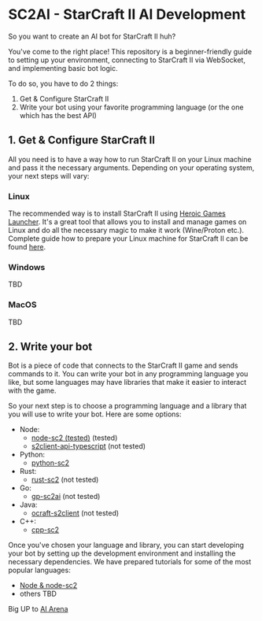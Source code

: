 # SC2AI - StarCraft II AI Development

So you want to create an AI bot for StarCraft II huh?

You've come to the right place! This repository is a beginner-friendly
guide to setting up your environment, connecting to StarCraft II via WebSocket, and implementing basic bot logic.

To do so, you have to do 2 things:

1. Get & Configure StarCraft II
2. Write your bot using your favorite programming language (or the one which has the best API)

## 1. Get & Configure StarCraft II

All you need is to have a way how to run StarCraft II on your Linux machine and pass it the necessary arguments.
Depending on your operating system, your next steps will vary:

### Linux

The recommended way is to install StarCraft II using [Heroic Games Launcher](https://heroicgameslauncher.com/). It's a
great tool that allows you to install and manage games on Linux and do all the necessary magic to
make it work (Wine/Proton etc.). Complete guide how to prepare your Linux machine for StarCraft II can be
found [here](./tutorials/setup-linux/README.md).

### Windows 

TBD
### MacOS

TBD

## 2. Write your bot

Bot is a piece of code that connects to the StarCraft II game and sends commands to it. You can write your bot in any
programming language you like, but some languages may have libraries that make it easier to interact with the game.


So your next step is to choose a programming language and a library that you will use to write your bot. Here are some
options:

- Node:
    - [node-sc2 (tested)](https://github.com/node-sc2/core/tree/wip_0.1.0) (tested)
    - [s2client-api-typescript](https://github.com/Zamiell/s2client-api-typescript) (not tested)
- Python:
    - [python-sc2](https://github.com/BurnySc2/python-sc2)
- Rust:
    - [rust-sc2](https://github.com/UltraMachine/rust-sc2) (not tested)
- Go:
    - [gp-sc2ai](https://github.com/chippydip/go-sc2ai) (not tested)
- Java:
    - [ocraft-s2client](https://github.com/ocraft/ocraft-s2client) (not tested)
- C++:
    - [cpp-sc2](https://github.com/cpp-sc2/cpp-sc2)

Once you've chosen your language and library, you can start developing your bot by setting up the development environment
and installing the necessary dependencies. We have prepared tutorials for some of the most popular languages:

- [Node & node-sc2](./tutorials/bot-node/README.md)
- others TBD


Big UP to [AI Arena](https://github.com/aiarena/awesome-sc2-ai)
